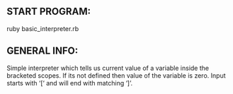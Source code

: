 START PROGRAM:
--------------
ruby basic_interpreter.rb


GENERAL INFO:
--------------
Simple interpreter which tells us current value of a variable inside the bracketed scopes. If its not defined then value of the variable is zero. Input starts with ‘[‘ and will end with matching ‘]’.
